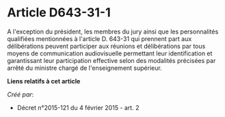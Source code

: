 # Article D643-31-1

A l'exception du président, les membres du jury ainsi que les personnalités qualifiées mentionnées à l'article D. 643-31 qui
prennent part aux délibérations peuvent participer aux réunions et délibérations par tous moyens de communication
audiovisuelle permettant leur identification et garantissant leur participation effective selon des modalités précisées par
arrêté du ministre chargé de l'enseignement supérieur.

**Liens relatifs à cet article**

_Créé par_:

  - Décret n°2015-121 du 4 février 2015 - art. 2
